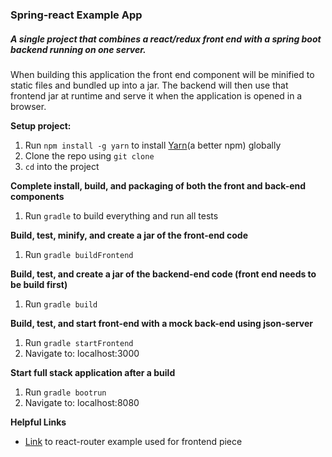 ### Spring-react Example App
##### A single project that combines a react/redux front end with a spring boot backend running on one server. 

When building this application the front end component will be minified to static files and bundled up into a jar. The backend will then use that frontend jar at runtime and serve it when the application is opened in a browser.

__Setup project:__
1. Run `npm install -g yarn` to install [Yarn](https://yarnpkg.com/en/)(a better npm) globally
1. Clone the repo using `git clone`
1. `cd` into the project

__Complete install, build, and packaging of both the front and back-end components__
1. Run `gradle` to build everything and run all tests

__Build, test, minify, and create a jar of the front-end code__
1. Run `gradle buildFrontend`

__Build, test, and create a jar of the backend-end code (front end needs to be build first)__
1. Run `gradle build`

__Build, test, and start front-end with a mock back-end using json-server__
1. Run `gradle startFrontend` 
2. Navigate to: localhost:3000

__Start full stack application after a build__
1. Run `gradle bootrun`
2. Navigate to: localhost:8080

__Helpful Links__
- [Link](https://reacttraining.com/react-router/web/example/basic) to react-router example used for frontend piece
